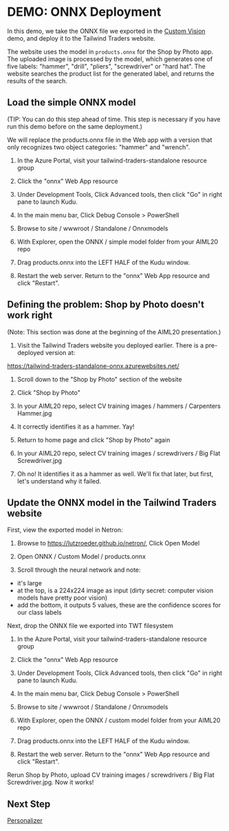 # DEMO: ONNX Deployment

In this demo, we take the ONNX file we exported in the [Custom
Vision](DEMO%20Custom%20Vision.md) demo, and deploy it to the Tailwind Traders website.

The website uses the model in `products.onnx` for the Shop by Photo app. The
uploaded image is processed by the model, which generates one of five labels:
"hammer", "drill", "pliers", "screwdriver" or "hard hat". The website searches
the product list for the generated label, and returns the results of the search.

## Load the simple ONNX model

(TIP: You can do this step ahead of time. This step is necessary if you have run
this demo before on the same deployment.)

We will replace the products.onnx file in the Web app with a version that only recognizes two object categories: "hammer" and "wrench".

1. In the Azure Portal, visit your tailwind-traders-standalone resource group

1. Click the "onnx" Web App resource

1. Under Development Tools, Click Advanced tools, then click "Go" in right pane to launch Kudu.

1. In the main menu bar, Click Debug Console > PowerShell

1. Browse to site / wwwroot / Standalone / Onnxmodels

1. With Explorer, open the ONNX / simple model folder from your AIML20 repo

1. Drag products.onnx into the LEFT HALF of the Kudu window. 

1. Restart the web server. Return to the "onnx" Web App resource and click "Restart".

## Defining the problem: Shop by Photo doesn't work right

(Note: This section was done at the beginning of the AIML20 presentation.)

1. Visit the Tailwind Traders website you deployed earlier. There is a pre-deployed version at:

https://tailwind-traders-standalone-onnx.azurewebsites.net/

1. Scroll down to the "Shop by Photo" section of the website

1. Click "Shop by Photo"

1. In your AIML20 repo, select CV training images / hammers / Carpenters Hammer.jpg

1. It correctly identifies it as a hammer. Yay!

1. Return to home page and click "Shop by Photo" again

1. In your AIML20 repo, select CV training images / screwdrivers / Big Flat Screwdriver.jpg

1. Oh no! It identifies it as a hammer as well. We'll fix that later, but first, let's understand why it failed.

## Update the ONNX model in the Tailwind Traders website

First, view the exported model in Netron:

1. Browse to https://lutzroeder.github.io/netron/, Click Open Model

2. Open ONNX / Custom Model / products.onnx

3. Scroll through the neural network and note:

 - it's large
 - at the top, is a 224x224 image as input (dirty secret: computer vision models have pretty poor vision)
 - add the bottom, it outputs 5 values, these are the confidence scores for our class labels

Next, drop the ONNX file we exported into TWT filesystem

1. In the Azure Portal, visit your tailwind-traders-standalone resource group

1. Click the "onnx" Web App resource

1. Under Development Tools, Click Advanced tools, then click "Go" in right pane to launch Kudu.

1. In the main menu bar, Click Debug Console > PowerShell

1. Browse to site / wwwroot / Standalone / Onnxmodels

1. With Explorer, open the ONNX / custom model folder from your AIML20 repo

1. Drag products.onnx into the LEFT HALF of the Kudu window. 

1. Restart the web server. Return to the "onnx" Web App resource and click "Restart".

Rerun Shop by Photo, upload CV training images / screwdrivers / Big Flat
Screwdriver.jpg. Now it works!

## Next Step

[Personalizer](DEMO%20Personalizer.md)


